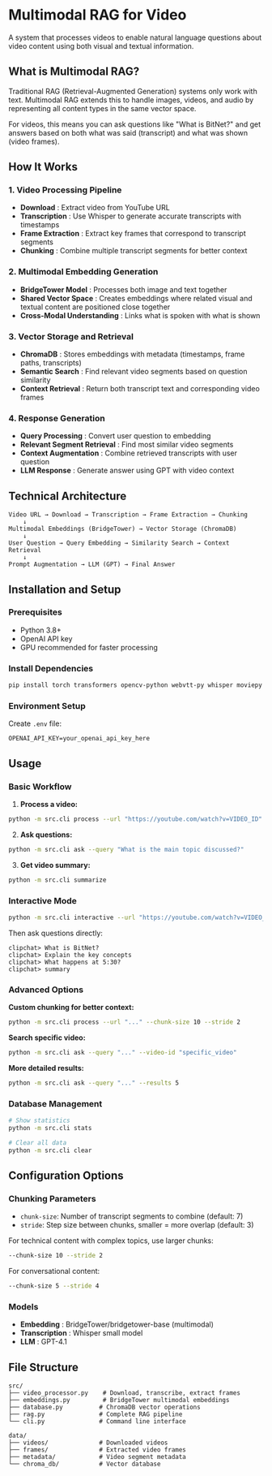 # Multimodal RAG for Video

A system that processes videos to enable natural language questions about video content using both visual and textual information.

## What is Multimodal RAG?

Traditional RAG (Retrieval-Augmented Generation) systems only work with text. Multimodal RAG extends this to handle images, videos, and audio by representing all content types in the same vector space.

For videos, this means you can ask questions like "What is BitNet?" and get answers based on both what was said (transcript) and what was shown (video frames).

## How It Works

### 1. Video Processing Pipeline

* **Download** : Extract video from YouTube URL
* **Transcription** : Use Whisper to generate accurate transcripts with timestamps
* **Frame Extraction** : Extract key frames that correspond to transcript segments
* **Chunking** : Combine multiple transcript segments for better context

### 2. Multimodal Embedding Generation

* **BridgeTower Model** : Processes both image and text together
* **Shared Vector Space** : Creates embeddings where related visual and textual content are positioned close together
* **Cross-Modal Understanding** : Links what is spoken with what is shown

### 3. Vector Storage and Retrieval

* **ChromaDB** : Stores embeddings with metadata (timestamps, frame paths, transcripts)
* **Semantic Search** : Find relevant video segments based on question similarity
* **Context Retrieval** : Return both transcript text and corresponding video frames

### 4. Response Generation

* **Query Processing** : Convert user question to embedding
* **Relevant Segment Retrieval** : Find most similar video segments
* **Context Augmentation** : Combine retrieved transcripts with user question
* **LLM Response** : Generate answer using GPT with video context

## Technical Architecture

```
Video URL → Download → Transcription → Frame Extraction → Chunking
    ↓
Multimodal Embeddings (BridgeTower) → Vector Storage (ChromaDB)
    ↓
User Question → Query Embedding → Similarity Search → Context Retrieval
    ↓
Prompt Augmentation → LLM (GPT) → Final Answer
```

## Installation and Setup

### Prerequisites

* Python 3.8+
* OpenAI API key
* GPU recommended for faster processing

### Install Dependencies

```bash
pip install torch transformers opencv-python webvtt-py whisper moviepy yt-dlp chromadb langchain langchain-openai langchain-community openai python-dotenv pillow click rich numpy tqdm
```

### Environment Setup

Create `.env` file:

```
OPENAI_API_KEY=your_openai_api_key_here
```

## Usage

### Basic Workflow

1. **Process a video:**

```bash
python -m src.cli process --url "https://youtube.com/watch?v=VIDEO_ID"
```

2. **Ask questions:**

```bash
python -m src.cli ask --query "What is the main topic discussed?"
```

3. **Get video summary:**

```bash
python -m src.cli summarize
```

### Interactive Mode

```bash
python -m src.cli interactive --url "https://youtube.com/watch?v=VIDEO_ID"
```

Then ask questions directly:

```
clipchat> What is BitNet?
clipchat> Explain the key concepts
clipchat> What happens at 5:30?
clipchat> summary
```

### Advanced Options

**Custom chunking for better context:**

```bash
python -m src.cli process --url "..." --chunk-size 10 --stride 2
```

**Search specific video:**

```bash
python -m src.cli ask --query "..." --video-id "specific_video"
```

**More detailed results:**

```bash
python -m src.cli ask --query "..." --results 5
```

### Database Management

```bash
# Show statistics
python -m src.cli stats

# Clear all data
python -m src.cli clear
```

## Configuration Options

### Chunking Parameters

* `chunk-size`: Number of transcript segments to combine (default: 7)
* `stride`: Step size between chunks, smaller = more overlap (default: 3)

For technical content with complex topics, use larger chunks:

```bash
--chunk-size 10 --stride 2
```

For conversational content:

```bash
--chunk-size 5 --stride 4
```

### Models

* **Embedding** : BridgeTower/bridgetower-base (multimodal)
* **Transcription** : Whisper small model
* **LLM** : GPT-4.1

## File Structure

```
src/
├── video_processor.py    # Download, transcribe, extract frames
├── embeddings.py         # BridgeTower multimodal embeddings
├── database.py          # ChromaDB vector operations
├── rag.py               # Complete RAG pipeline
└── cli.py               # Command line interface

data/
├── videos/              # Downloaded videos
├── frames/              # Extracted video frames
├── metadata/            # Video segment metadata
└── chroma_db/           # Vector database
```
